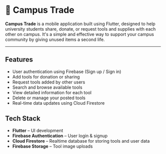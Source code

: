 # 📱 Campus Trade

**Campus Trade** is a mobile application built using Flutter, designed to help university students share, donate, or request tools and supplies with each other on campus. It's a simple and effective way to support your campus community by giving unused items a second life.

---

##  Features

-  User authentication using Firebase (Sign up / Sign in)
-  Add tools for donation or sharing
-  Request tools added by other users
-  Search and browse available tools
-  View detailed information for each tool
-  Delete or manage your posted tools
-  Real-time data updates using Cloud Firestore


##  Tech Stack

- **Flutter** – UI development  
- **Firebase Authentication** – User login & signup  
- **Cloud Firestore** – Realtime database for storing tools and user data  
- **Firebase Storage**  – Tool image uploads



